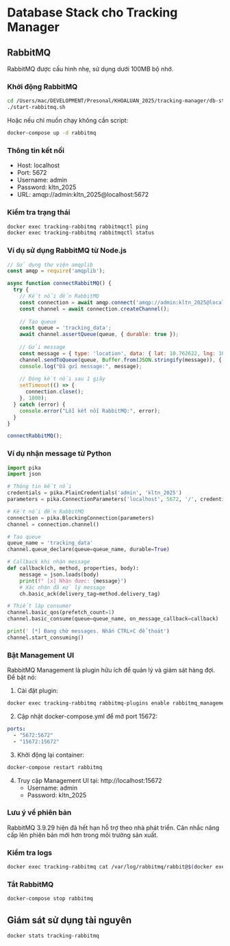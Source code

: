 # Database Stack cho Tracking Manager

## RabbitMQ

RabbitMQ được cấu hình nhẹ, sử dụng dưới 100MB bộ nhớ.

### Khởi động RabbitMQ

```bash
cd /Users/mac/DEVELOPMENT/Presonal/KHOALUAN_2025/tracking-manager/db-stack
./start-rabbitmq.sh
```

Hoặc nếu chỉ muốn chạy không cần script:

```bash
docker-compose up -d rabbitmq
```

### Thông tin kết nối

- Host: localhost
- Port: 5672
- Username: admin
- Password: kltn_2025
- URL: amqp://admin:kltn_2025@localhost:5672

### Kiểm tra trạng thái

```bash
docker exec tracking-rabbitmq rabbitmqctl ping
docker exec tracking-rabbitmq rabbitmqctl status
```

### Ví dụ sử dụng RabbitMQ từ Node.js

```javascript
// Sử dụng thư viện amqplib
const amqp = require('amqplib');

async function connectRabbitMQ() {
  try {
    // Kết nối đến RabbitMQ
    const connection = await amqp.connect('amqp://admin:kltn_2025@localhost:5672');
    const channel = await connection.createChannel();
    
    // Tạo queue
    const queue = 'tracking_data';
    await channel.assertQueue(queue, { durable: true });
    
    // Gửi message
    const message = { type: 'location', data: { lat: 10.762622, lng: 106.660172 } };
    channel.sendToQueue(queue, Buffer.from(JSON.stringify(message)), { persistent: true });
    console.log("Đã gửi message:", message);
    
    // Đóng kết nối sau 1 giây
    setTimeout(() => {
      connection.close();
    }, 1000);
  } catch (error) {
    console.error("Lỗi kết nối RabbitMQ:", error);
  }
}

connectRabbitMQ();
```

### Ví dụ nhận message từ Python

```python
import pika
import json

# Thông tin kết nối
credentials = pika.PlainCredentials('admin', 'kltn_2025')
parameters = pika.ConnectionParameters('localhost', 5672, '/', credentials)

# Kết nối đến RabbitMQ
connection = pika.BlockingConnection(parameters)
channel = connection.channel()

# Tạo queue
queue_name = 'tracking_data'
channel.queue_declare(queue=queue_name, durable=True)

# Callback khi nhận message
def callback(ch, method, properties, body):
    message = json.loads(body)
    print(f" [x] Nhận được: {message}")
    # Xác nhận đã xử lý message
    ch.basic_ack(delivery_tag=method.delivery_tag)

# Thiết lập consumer
channel.basic_qos(prefetch_count=1)
channel.basic_consume(queue=queue_name, on_message_callback=callback)

print(' [*] Đang chờ messages. Nhấn CTRL+C để thoát')
channel.start_consuming()
```

### Bật Management UI

RabbitMQ Management là plugin hữu ích để quản lý và giám sát hàng đợi. Để bật nó:

1. Cài đặt plugin:
```bash
docker exec tracking-rabbitmq rabbitmq-plugins enable rabbitmq_management
```

2. Cập nhật docker-compose.yml để mở port 15672:
```yaml
ports:
  - "5672:5672"
  - "15672:15672"
```

3. Khởi động lại container:
```bash
docker-compose restart rabbitmq
```

4. Truy cập Management UI tại: http://localhost:15672
   - Username: admin
   - Password: kltn_2025

### Lưu ý về phiên bản

RabbitMQ 3.9.29 hiện đã hết hạn hỗ trợ theo nhà phát triển. Cân nhắc nâng cấp lên phiên bản mới hơn trong môi trường sản xuất.

### Kiểm tra logs

```bash
docker exec tracking-rabbitmq cat /var/log/rabbitmq/rabbit@$(docker exec tracking-rabbitmq hostname).log
```

### Tắt RabbitMQ

```bash
docker-compose stop rabbitmq
```

## Giám sát sử dụng tài nguyên

```bash
docker stats tracking-rabbitmq
```
